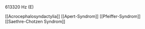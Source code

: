 613320 Hz (E)

[[Acrocephalosyndactylia]]
[[Apert-Syndrom]]
[[Pfeiffer-Syndrom]]
[[Saethre-Chotzen Syndrom]]